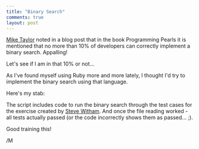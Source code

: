```yaml
---
title: "Binary Search"
comments: true
layout: post
---
```


<a href="http://reprog.wordpress.com/2010/04/21/binary-search-redux-part-1/"/>Mike Taylor</a> noted in a blog post that in the book Programming Pearls it is mentioned that no more than 10% of developers can correctly implement a binary search. Appalling!

Let's see if I am in that 10% or not...

As I've found myself using Ruby more and more lately, I thought I'd try to implement the binary search using that language.

Here's my stab:

<script src="http://gist.github.com/374222.js"></script>

The script includes code to run the binary search through the test cases for the exercise created by <a href="http://www.tiac.net/~sw">Steve Witham</a>. And once the file reading worked - all tests actually passed (or the code incorrectly shows them as passed... ;).

Good training this!

/M

